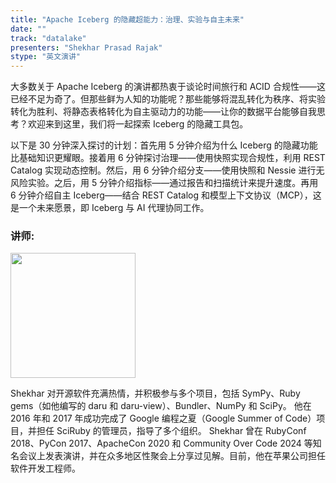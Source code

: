 ```yaml
---
title: "Apache Iceberg 的隐藏超能力：治理、实验与自主未来"
date: ""
track: "datalake"
presenters: "Shekhar Prasad Rajak"
stype: "英文演讲"
--- 
```


大多数关于 Apache Iceberg 的演讲都热衷于谈论时间旅行和 ACID 合规性——这已经不足为奇了。但那些鲜为人知的功能呢？那些能够将混乱转化为秩序、将实验转化为胜利、将静态表格转化为自主驱动力的功能——让你的数据平台能够自我思考？欢迎来到这里，我们将一起探索 Iceberg 的隐藏工具包。

以下是 30 分钟深入探讨的计划：首先用 5 分钟介绍为什么 Iceberg 的隐藏功能比基础知识更耀眼。接着用 6 分钟探讨治理——使用快照实现合规性，利用 REST Catalog 实现动态控制。然后，用 6 分钟介绍分支——使用快照和 Nessie 进行无风险实验。之后，用 5 分钟介绍指标——通过报告和扫描统计来提升速度。再用 6 分钟介绍自主 Iceberg——结合 REST Catalog 和模型上下文协议（MCP），这是一个未来愿景，即 Iceberg 与 AI 代理协同工作。

### 讲师:

<img src="https://sessionize.com/image/7609-400o400o1-YbaJq6TQuhpFBv63wn2hn8.jpg" width="200" /><br/>

Shekhar 对开源软件充满热情，并积极参与多个项目，包括 SymPy、Ruby gems（如他编写的 daru 和 daru-view）、Bundler、NumPy 和 SciPy。
他在 2016 年和 2017 年成功完成了 Google 编程之夏（Google Summer of Code）项目，并担任 SciRuby 的管理员，指导了多个组织。
Shekhar 曾在 RubyConf 2018、PyCon 2017、ApacheCon 2020 和 Community Over Code 2024 等知名会议上发表演讲，并在众多地区性聚会上分享过见解。目前，他在苹果公司担任软件开发工程师。